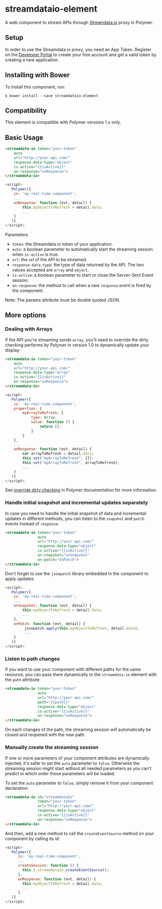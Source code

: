# streamdataio-element

A web component to stream APIs through [Streamdata.io](http://www.streamdata.io) proxy in Polymer.

## Setup

In order to use the Streamdata.io proxy, you need an App Token. Register on the [Developer Portal](https://portal.streamdata.io/#/register) to create your free account and get a valid token by creating a new application.

## Installing with Bower

To install this component, run: 

```shell
$ bower install --save streamdataio-element
```

## Compatibility

This element is compatible with Polymer versions 1.x only.

## Basic Usage

```HTML
<streamdata-io token="your-token"
    auto
    url="http://your-api.com/"
    response-data-type="object"
    is-active="{{isActive}}"
    on-response="onResponse">
</streamdata-io>
```
```js
<script>
   Polymer({
    is: 'my-real-time-component',
    ...
    onResponse: function (evt, detail) {
        this.myObjectToRefresh = detail.data;
        ...
    }
   )}
</script>
```

Parameters
* `token`: the Streamdata.io token of your application.
* `auto`: a boolean parameter to automatically start the streaming session when `is-active` is true.
* `url`: the url of the API to be streamed.
* `response-data-type`: the type of data returned by the API. The two values accepted are `array` and `object`.
* `is-active`: a boolean parameter to start or close the Server-Sent Event session.
* `on-response`: the method to call when a new `response` event is fired by the component.

Note: The params attribute must be double quoted JSON.

## More options

### Dealing with Arrays

If the API you're streaming sends `array`, you'll need to override the dirty checking performs by Polymer in version 1.0 to dynamically update your display:

```HTML
<streamdata-io token="your-token"
    auto
    url="http://your-api.com/"
    response-data-type="array"
    is-active="{{isActive}}"
    on-response="onResponse">
</streamdata-io>
```
```js
<script>
   Polymer({
    is: 'my-real-time-component',
    properties: {
        myArrayToRefresh: {
            type: Array,
            value: function () {
                return [];
            }
        }
    },
    ...
    onResponse: function (evt, detail) {
        var arrayToRefresh = detail.data;
        this.set("myArrayToRefresh", []);
        this.set("myArrayToRefresh", arrayToRefresh);
        ...
    }
   )}
</script>
```

See [override dirty checking](https://www.polymer-project.org/1.0/docs/devguide/model-data#override-dirty-check) in Polymer documentation for more information.

### Handle initial snapshot and incremental updates separately

In case you need to handle the initial snapshot of data and incremental updates in different methods, you can listen to the `snapshot` and `patch` events instead of `response`:

```HTML
<streamdata-io token="your-token"
               auto
               url="http://your-api.com/"
               response-data-type="object"
               is-active="{{isActive}}"
               on-snapshot="onSnapshot"
               on-patch="onPatch">
</streamdata-io>
```

Don't forget to use the `jsonpatch` library embedded in the component to apply updates:

```js
<script>
   Polymer({
    is: 'my-real-time-component',
    ...
    onSnapshot: function (evt, detail) {
        this.myObjectToRefresh = detail.data;
        ...
    },
    onPatch: function (evt, detail) {
         jsonpatch.apply(this.myObjectToRefresh, detail.data);
         ...
    }
   )}
</script>
```

### Listen to path changes

If you want to use your component with different paths for the same resource, you can pass them dynamically to the `streamdata-io` element with the `path` attribute:

```HTML
<streamdata-io token="your-token"
               auto
               url="http://your-api.com/"
               path="{{path}}"
               response-data-type="object"
               is-active="{{isActive}}"
               on-response="onResponse">
</streamdata-io>
```

On each changes of the path, the streaming session will automatically be closed and reopened with the new path.

### Manually create the streaming session

If one or more parameters of your component attributes are dynamically injected, it's safer to set the `auto` parameter to `false`. Otherwise the streaming session might start without all needed parameters as you can't predict in which order those parameters will be loaded.

To set the `auto` parameter to `false`, simply remove it from your component declaration:

```HTML
<streamdata-io id="streamdataIo"
               token="your-token"
               url="http://your-api.com/"
               response-data-type="object"
               is-active="{{isActive}}"
               on-response="onResponse">
</streamdata-io>
```

And then, add a new method to call the `createEventSource` method on your component by calling its id:

```js
<script>
   Polymer({
      is: 'my-real-time-component',
      ...
      createSession: function () {
        this.$.streamdataIo.createEventSource();
      },
      onResponse: function (evt, detail) {
        this.myObjectToRefresh = detail.data;
        ...
      }
   )}
</script>
```